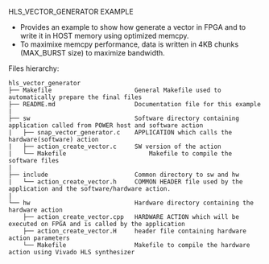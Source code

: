  HLS_VECTOR_GENERATOR EXAMPLE

* Provides an example to show how generate a vector in FPGA and to write it in HOST memory using optimized memcpy. 
* To maximixe memcpy performance, data is written in 4KB chunks (MAX_BURST size) to maximize bandwidth.

Files hierarchy: 
```
hls_vector_generator
├── Makefile                       General Makefile used to automatically prepare the final files
├── README.md                      Documentation file for this example
|
├── sw                             Software directory containing application called from POWER host and software action
|   ├── snap_vector_generator.c    APPLICATION which calls the hardware(software) action
|   ├── action_create_vector.c     SW version of the action
|   └── Makefile		               Makefile to compile the software files
|
├── include                        Common directory to sw and hw
|   └── action_create_vector.h     COMMON HEADER file used by the application and the software/hardware action.
|
└── hw                             Hardware directory containing the hardware action
    ├── action_create_vector.cpp   HARDWARE ACTION which will be executed on FPGA and is called by the application 
    ├── action_create_vector.H     header file containing hardware action parameters
    └── Makefile                   Makefile to compile the hardware action using Vivado HLS synthesizer

```
